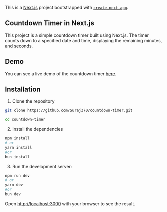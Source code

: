 This is a [Next.js](https://nextjs.org/) project bootstrapped with [`create-next-app`](https://github.com/vercel/next.js/tree/canary/packages/create-next-app).

## Countdown Timer in Next.js

This project is a simple countdown timer built using Next.js. The timer counts down to a specified date and time, displaying the remaining  minutes, and seconds.

## Demo
You can see a live demo of the countdown timer [here](https://countdown-suraj.netlify.app/).

## Installation
1. Clone the repository
```bash
git clone https://github.com/Suraj370/countdown-timer.git

cd countdown-timer
```
2. Install the dependencies
```bash
npm install
# or
yarn install
#or
bun install
```

3. Run the development server:
```bash
npm run dev
# or
yarn dev
#or
bun dev
```

Open [http://localhost:3000](http://localhost:3000) with your browser to see the result.


